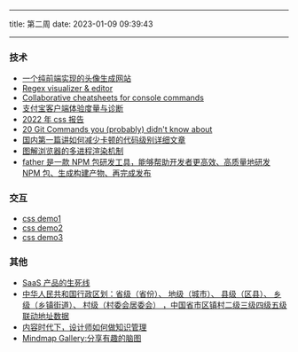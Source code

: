 <!--
 * @Author: try try418@163.com
 * @Date: 2023-01-09 09:39:43
 * @Description:
-->

---

title: 第二周
date: 2023-01-09 09:39:43

---

### 技术

- [一个纯前端实现的头像生成网站](https://vue-color-avatar.vercel.app/)
- [Regex visualizer & editor](https://regex-vis.com/)
- [Collaborative cheatsheets for console commands](https://github.com/tldr-pages/tldr)
- [支付宝客户端体验度量与诊断](https://mp.weixin.qq.com/s/SC2DI2kWveSE1L3aBrP7og)
- [2022 年 css 报告](https://2022.stateofcss.com/zh-Hans/)
- [20 Git Commands you (probably) didn't know about](https://dev.to/lissy93/20-git-commands-you-probably-didnt-know-about-4j4o)
- [国内第一篇讲如何减少卡顿的代码级别详细文章](https://juejin.cn/post/7159807927908302884#heading-0)
- [图解浏览器的多进程渲染机制](https://mp.weixin.qq.com/s/6QR7niKFHY4StFZwDRfyKQ)
- [father 是一款 NPM 包研发工具，能够帮助开发者更高效、高质量地研发 NPM 包、生成构建产物、再完成发布](https://github.com/umijs/father)

### 交互

- [css demo1](https://codepen.io/petegarvin1/pen/YzWBbRx)
- [css demo2](https://codepen.io/flavio_amaral/pen/xxgYGrR)
- [css demo3](https://codepen.io/Mamboleoo/pen/yLbxYdx)

### 其他

- [SaaS 产品的生死线](https://mp.weixin.qq.com/s/3SNwc2xYrjFM5sHA3etVhA)
- [中华人民共和国行政区划：省级（省份）、 地级（城市）、 县级（区县）、 乡级（乡镇街道）、 村级（村委会居委会） ，中国省市区镇村二级三级四级五级联动地址数据](https://github.com/modood/Administrative-divisions-of-China)
- [内容时代下，设计师如何做知识管理](https://www.zcool.com.cn/article/ZMTQ0NjE2MA==.html)
- [Mindmap Gallery:分享有趣的脑图](https://xmind.app/share/?category=zh)
